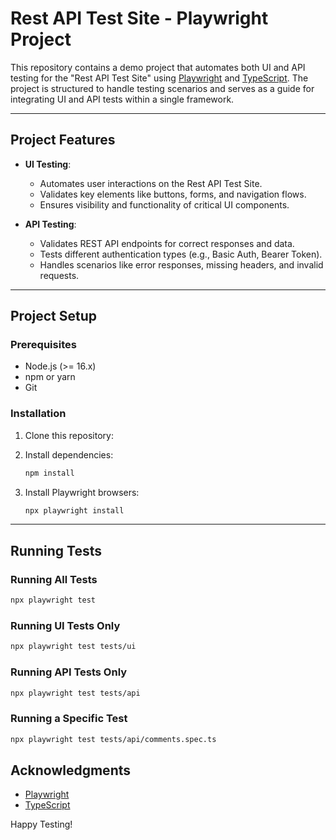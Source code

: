# Rest API Test Site - Playwright Project

This repository contains a demo project that automates both UI and API testing for the "Rest API Test Site" using [Playwright](https://playwright.dev/) and [TypeScript](https://www.typescriptlang.org/). The project is structured to handle testing scenarios and serves as a guide for integrating UI and API tests within a single framework.

---

## Project Features

- **UI Testing**:

  - Automates user interactions on the Rest API Test Site.
  - Validates key elements like buttons, forms, and navigation flows.
  - Ensures visibility and functionality of critical UI components.

- **API Testing**:

  - Validates REST API endpoints for correct responses and data.
  - Tests different authentication types (e.g., Basic Auth, Bearer Token).
  - Handles scenarios like error responses, missing headers, and invalid requests.

---

## Project Setup

### Prerequisites

- Node.js (>= 16.x)
- npm or yarn
- Git

### Installation

1. Clone this repository:


2. Install dependencies:

   ```bash
   npm install
   ```

3. Install Playwright browsers:

   ```bash
   npx playwright install
   ```

---

## Running Tests

### Running All Tests

```bash
npx playwright test
```

### Running UI Tests Only

```bash
npx playwright test tests/ui
```

### Running API Tests Only

```bash
npx playwright test tests/api
```

### Running a Specific Test

```bash
npx playwright test tests/api/comments.spec.ts
```

## Acknowledgments

- [Playwright](https://playwright.dev/)
- [TypeScript](https://www.typescriptlang.org/)

Happy Testing!

